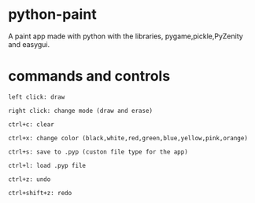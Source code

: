 # python-paint
 A paint app made with python with the libraries, pygame,pickle,PyZenity and easygui.

# commands and controls
	left click: draw

	right click: change mode (draw and erase)

	ctrl+c: clear
	
	ctrl+x: change color (black,white,red,green,blue,yellow,pink,orange)

	ctrl+s: save to .pyp (custon file type for the app)

	ctrl+l: load .pyp file

	ctrl+z: undo

	ctrl+shift+z: redo